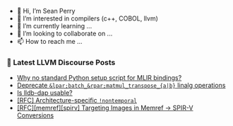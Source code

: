 - 👋 Hi, I’m Sean Perry
- 👀 I’m interested in compilers (c++, COBOL, llvm)
- 🌱 I’m currently learning ...
- 💞️ I’m looking to collaborate on ...
- 📫 How to reach me ...

<!---
s66perry/s66perry is a ✨ special ✨ repository because its `README.md` (this file) appears on your GitHub profile.
You can click the Preview link to take a look at your changes.
--->
### 📕 Latest LLVM Discourse Posts

<!-- DISCOURSE-LLVM:START -->
- [Why no standard Python setup script for MLIR bindings?](https://discourse.llvm.org/t/why-no-standard-python-setup-script-for-mlir-bindings/87380#post_1)
- [Deprecate `&lpar;batch_&rpar;matmul_transpose_{a|b}` linalg operations](https://discourse.llvm.org/t/deprecate-batch-matmul-transpose-a-b-linalg-operations/87245?page=2#post_22)
- [Is lldb-dap usable?](https://discourse.llvm.org/t/is-lldb-dap-usable/87320#post_10)
- [[RFC] Architecture-specific `!nontemporal`](https://discourse.llvm.org/t/rfc-architecture-specific-nontemporal/86184#post_3)
- [[RFC][memref][spirv] Targeting Images in Memref -&gt; SPIR-V Conversions](https://discourse.llvm.org/t/rfc-memref-spirv-targeting-images-in-memref-spir-v-conversions/87138#post_5)
<!-- DISCOURSE-LLVM:END -->
